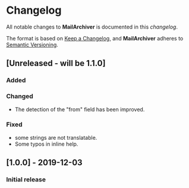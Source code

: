 # Changelog
All notable changes to **MailArchiver** is documented in this *changelog*.

The format is based on [Keep a Changelog](https://keepachangelog.com/en/1.0.0/), and **MailArchiver** adheres to [Semantic Versioning](https://semver.org/spec/v2.0.0.html).

## [Unreleased - will be 1.1.0]
### Added
### Changed
- The detection of the "from" field has been improved.
### Fixed
- some strings are not translatable.
- Some typos in inline help. 

## [1.0.0] - 2019-12-03
### Initial release
